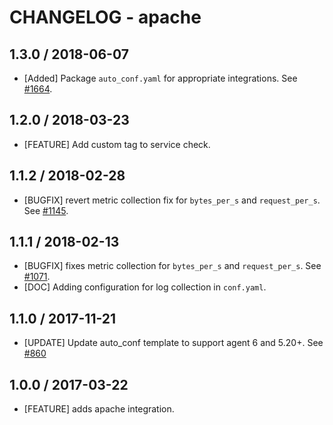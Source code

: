 # CHANGELOG - apache

## 1.3.0 / 2018-06-07

* [Added] Package `auto_conf.yaml` for appropriate integrations. See [#1664](https://github.com/DataDog/integrations-core/pull/1664).

## 1.2.0 / 2018-03-23

* [FEATURE] Add custom tag to service check.

## 1.1.2 / 2018-02-28

* [BUGFIX] revert metric collection fix for `bytes_per_s` and `request_per_s`. See [#1145][].

## 1.1.1 / 2018-02-13

* [BUGFIX] fixes metric collection for `bytes_per_s` and `request_per_s`. See [#1071][].
* [DOC] Adding configuration for log collection in `conf.yaml`.

## 1.1.0 / 2017-11-21

* [UPDATE] Update auto_conf template to support agent 6 and 5.20+. See [#860][]

## 1.0.0 / 2017-03-22

* [FEATURE] adds apache integration.

<!--- The following link definition list is generated by PimpMyChangelog --->
[#860]: https://github.com/DataDog/integrations-core/issues/860
[#1071]: https://github.com/DataDog/integrations-core/issues/1071
[#1145]: https://github.com/DataDog/integrations-core/issues/1145

